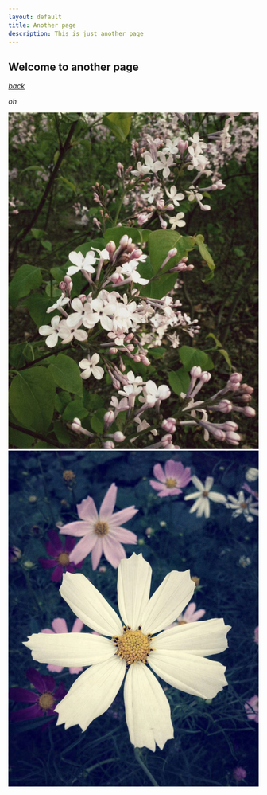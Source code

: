 ```yaml
---
layout: default
title: Another page
description: This is just another page
---
```


## Welcome to another page
[*back*](./)

_oh_
<center>
<img src='img/flower4.jpg'>
<img src='img/flower.jpg'>
</center>




